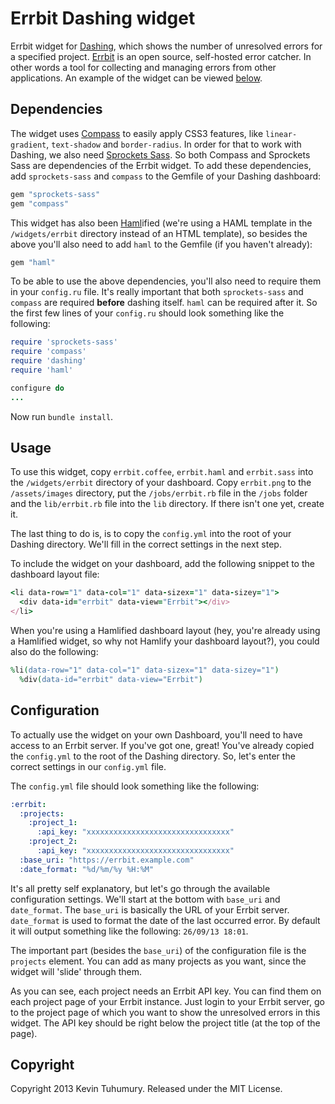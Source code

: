 # Errbit Dashing widget

Errbit widget for [Dashing](http://shopify.github.com/dashing), which shows the number of unresolved errors for a specified project. [Errbit](http://errbit.github.io/errbit/) is an open source, self-hosted error catcher. In other words a tool for collecting and managing errors from other applications. An example of the widget can be viewed [below](https://github.com/kevintuhumury/dashing-errbit#preview).

## Dependencies

The widget uses [Compass](http://compass-style.org/) to easily apply CSS3 features, like `linear-gradient`, `text-shadow` and `border-radius`. In order for that to work with Dashing, we also need [Sprockets Sass](https://github.com/petebrowne/sprockets-sass). So both Compass and Sprockets Sass are dependencies of the Errbit widget. To add these dependencies, add `sprockets-sass` and `compass` to the Gemfile of your Dashing dashboard:

```ruby
gem "sprockets-sass"
gem "compass"
```

This widget has also been [Haml](http://haml.info/)ified (we're using a HAML template in the `/widgets/errbit` directory instead of an HTML template), so besides the above you'll also need to add `haml` to the Gemfile (if you haven't already):

```ruby
gem "haml"
```

To be able to use the above dependencies, you'll also need to require them in your `config.ru` file. It's really important that both `sprockets-sass` and `compass` are required __before__ dashing itself. `haml` can be required after it. So the first few lines of your `config.ru` should look something like the following:

```ruby
require 'sprockets-sass'
require 'compass'
require 'dashing'
require 'haml'

configure do
...
```

Now run `bundle install`.

## Usage

To use this widget, copy `errbit.coffee`, `errbit.haml` and `errbit.sass` into the `/widgets/errbit` directory of your dashboard. Copy `errbit.png` to the `/assets/images` directory, put the `/jobs/errbit.rb` file in the `/jobs` folder and the `lib/errbit.rb` file into the `lib` directory. If there isn't one yet, create it.

The last thing to do is, is to copy the `config.yml` into the root of your Dashing directory. We'll fill in the correct settings in the next step.

To include the widget on your dashboard, add the following snippet to the dashboard layout file:

```ruby
<li data-row="1" data-col="1" data-sizex="1" data-sizey="1">
  <div data-id="errbit" data-view="Errbit"></div>
</li>
```
When you're using a Hamlified dashboard layout (hey, you're already using a Hamlified widget, so why not Hamlify your dashboard layout?), you could also do the following:

```ruby
%li(data-row="1" data-col="1" data-sizex="1" data-sizey="1")
  %div(data-id="errbit" data-view="Errbit")
```

## Configuration

To actually use the widget on your own Dashboard, you'll need to have access to an Errbit server. If you've got one, great! You've already copied the `config.yml` to the root of the Dashing directory. So, let's enter the correct settings in our `config.yml` file.

The `config.yml` file should look something like the following:

```yaml
:errbit:
  :projects:
    :project_1:
      :api_key: "xxxxxxxxxxxxxxxxxxxxxxxxxxxxxxxx"
    :project_2:
      :api_key: "xxxxxxxxxxxxxxxxxxxxxxxxxxxxxxxx"
  :base_uri: "https://errbit.example.com"
  :date_format: "%d/%m/%y %H:%M"
```

It's all pretty self explanatory, but let's go through the available configuration settings. We'll start at the bottom with `base_uri` and `date_format`. The `base_uri` is basically the URL of your Errbit server. `date_format` is used to format the date of the last occurred error. By default it will output something like the following: `26/09/13 18:01`.

The important part (besides the `base_uri`) of the configuration file is the `projects` element. You can add as many projects as you want, since the widget will 'slide' through them.

As you can see, each project needs an Errbit API key. You can find them on each project page of your Errbit instance. Just login to your Errbit server, go to the project page of which you want to show the unresolved errors in this widget. The API key should be right below the project title (at the top of the page).

## Copyright

Copyright 2013 Kevin Tuhumury. Released under the MIT License.
